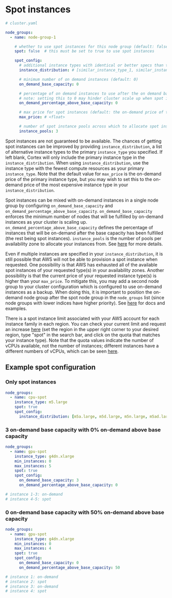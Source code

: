 # Spot instances

```yaml
# cluster.yaml

node_groups:
  - name: node-group-1

    # whether to use spot instances for this node group (default: false)
    spot: false  # this must be set to true to use spot instances

    spot_config:
      # additional instance types with identical or better specs than the primary cluster instance type (defaults to only the primary instance type)
      instance_distribution: # [similar_instance_type_1, similar_instance_type_2]

      # minimum number of on demand instances (default: 0)
      on_demand_base_capacity: 0

      # percentage of on demand instances to use after the on demand base capacity has been met [0, 100] (default: 50)
      # note: setting this to 0 may hinder cluster scale up when spot instances are not available
      on_demand_percentage_above_base_capacity: 0

      # max price for spot instances (default: the on-demand price of the primary instance type)
      max_price: # <float>

      # number of spot instance pools across which to allocate spot instances [1, 20] (default: number of instances in instance distribution)
      instance_pools: 3
```

Spot instances are not guaranteed to be available. The chances of getting spot instances can be improved by providing `instance_distribution`, a list of alternative instance types to the primary `instance_type` you specified. If left blank, Cortex will only include the primary instance type in the `instance_distribution`. When using `instance_distribution`, use the instance type with the fewest compute resources as your primary `instance_type`. Note that the default value for `max_price` is the on-demand price of the primary instance type, but you may wish to set this to the on-demand price of the most expensive instance type in your `instance_distribution`.

Spot instances can be mixed with on-demand instances in a single node group by configuring `on_demand_base_capacity` and `on_demand_percentage_above_base_capacity`. `on_demand_base_capacity` enforces the minimum number of nodes that will be fulfilled by on-demand instances as your cluster is scaling up. `on_demand_percentage_above_base_capacity` defines the percentage of instances that will be on-demand after the base capacity has been fulfilled \(the rest being spot instances\). `instance_pools` is the number of pools per availability zone to allocate your instances from. See [here](https://docs.aws.amazon.com/autoscaling/ec2/APIReference/API_InstancesDistribution.html) for more details.

Even if multiple instances are specified in your `instance_distribution`, it is still possible that AWS will not be able to provision a spot instance when requested. One possibility is that AWS has exhausted all of the available spot instances of your requested type\(s\) in your availability zones. Another possibility is that the current price of your requested instance type\(s\) is higher than your `max_price`. To mitigate this, you may add a second node group to your cluster configuration which is configured to use on-demand instances as a backup. When doing this, it is important to position the on-demand node group after the spot node group in the `node_groups` list \(since node groups with lower indices have higher priority\). See [here](multi.md) for docs and examples.

There is a spot instance limit associated with your AWS account for each instance family in each region. You can check your current limit and request an increase [here](https://console.aws.amazon.com/servicequotas/home?#!/services/ec2/quotas) \(set the region in the upper right corner to your desired region, type "spot" in the search bar, and click on the quota that matches your instance type\). Note that the quota values indicate the number of vCPUs available, not the number of instances; different instances have a different numbers of vCPUs, which can be seen [here](https://aws.amazon.com/ec2/instance-types/).

## Example spot configuration

### Only spot instances

```yaml
node_groups:
  - name: cpu-spot
    instance_type: m5.large
    spot: true
    spot_config:
      instance_distribution: [m5a.large, m5d.large, m5n.large, m5ad.large, m5dn.large, m4.large, t3.large, t3a.large, t2.large]
```

### 3 on-demand base capacity with 0% on-demand above base capacity

```yaml
node_groups:
  - name: gpu-spot
    instance_type: g4dn.xlarge
    min_instances: 0
    max_instances: 5
    spot: true
    spot_config:
      on_demand_base_capacity: 3
      on_demand_percentage_above_base_capacity: 0

# instance 1-3: on-demand
# instance 4-5: spot
```

### 0 on-demand base capacity with 50% on-demand above base capacity

```yaml
node_groups:
  - name: gpu-spot
    instance_type: g4dn.xlarge
    min_instances: 0
    max_instances: 4
    spot: true
    spot_config:
      on_demand_base_capacity: 0
      on_demand_percentage_above_base_capacity: 50

# instance 1: on-demand
# instance 2: spot
# instance 3: on-demand
# instance 4: spot
```

